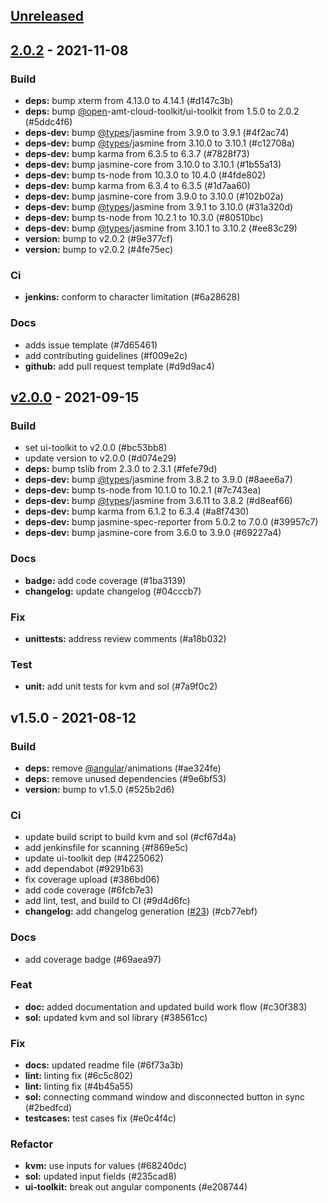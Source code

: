 <a name="unreleased"></a>
## [Unreleased]


<a name="2.0.2"></a>
## [2.0.2] - 2021-11-08
### Build
- **deps:** bump xterm from 4.13.0 to 4.14.1 (#d147c3b) 
- **deps:** bump [@open](https://github.com/open)-amt-cloud-toolkit/ui-toolkit from 1.5.0 to 2.0.2 (#5ddc4f6) 
- **deps-dev:** bump [@types](https://github.com/types)/jasmine from 3.9.0 to 3.9.1 (#4f2ac74) 
- **deps-dev:** bump [@types](https://github.com/types)/jasmine from 3.10.0 to 3.10.1 (#c12708a) 
- **deps-dev:** bump karma from 6.3.5 to 6.3.7 (#7828f73) 
- **deps-dev:** bump jasmine-core from 3.10.0 to 3.10.1 (#1b55a13) 
- **deps-dev:** bump ts-node from 10.3.0 to 10.4.0 (#4fde802) 
- **deps-dev:** bump karma from 6.3.4 to 6.3.5 (#1d7aa60) 
- **deps-dev:** bump jasmine-core from 3.9.0 to 3.10.0 (#102b02a) 
- **deps-dev:** bump [@types](https://github.com/types)/jasmine from 3.9.1 to 3.10.0 (#31a320d) 
- **deps-dev:** bump ts-node from 10.2.1 to 10.3.0 (#80510bc) 
- **deps-dev:** bump [@types](https://github.com/types)/jasmine from 3.10.1 to 3.10.2 (#ee83c29) 
- **version:** bump to v2.0.2 (#9e377cf) 
- **version:** bump to v2.0.2 (#4fe75ec) 

### Ci
- **jenkins:** conform to character limitation (#6a28628) 

### Docs
- adds issue template (#7d65461) 
- add contributing guidelines (#f009e2c) 
- **github:** add pull request template (#d9d9ac4) 


<a name="v2.0.0"></a>
## [v2.0.0] - 2021-09-15
### Build
- set ui-toolkit to v2.0.0 (#bc53bb8) 
- update version to v2.0.0 (#d074e29) 
- **deps:** bump tslib from 2.3.0 to 2.3.1 (#fefe79d) 
- **deps-dev:** bump [@types](https://github.com/types)/jasmine from 3.8.2 to 3.9.0 (#8aee6a7) 
- **deps-dev:** bump ts-node from 10.1.0 to 10.2.1 (#7c743ea) 
- **deps-dev:** bump [@types](https://github.com/types)/jasmine from 3.6.11 to 3.8.2 (#d8eaf66) 
- **deps-dev:** bump karma from 6.1.2 to 6.3.4 (#a8f7430) 
- **deps-dev:** bump jasmine-spec-reporter from 5.0.2 to 7.0.0 (#39957c7) 
- **deps-dev:** bump jasmine-core from 3.6.0 to 3.9.0 (#69227a4) 

### Docs
- **badge:** add code coverage (#1ba3139) 
- **changelog:** update changelog (#04cccb7) 

### Fix
- **unittests:** address review comments (#a18b032) 

### Test
- **unit:** add unit tests for kvm and sol (#7a9f0c2) 


<a name="v1.5.0"></a>
## v1.5.0 - 2021-08-12
### Build
- **deps:** remove [@angular](https://github.com/angular)/animations (#ae324fe) 
- **deps:** remove unused dependencies (#9e6bf53) 
- **version:** bump to v1.5.0 (#525b2d6) 

### Ci
- update build script to build kvm and sol (#cf67d4a) 
- add jenkinsfile for scanning (#f869e5c) 
- update ui-toolkit dep (#4225062) 
- add dependabot (#9291b63) 
- fix coverage upload (#386bd06) 
- add code coverage (#6fcb7e3) 
- add lint, test, and build to CI (#9d4d6fc) 
- **changelog:** add changelog generation ([#23](https://github.com/open-amt-cloud-toolkit/ui-toolkit/issues/23)) (#cb77ebf) 

### Docs
- add coverage badge (#69aea97) 

### Feat
- **doc:** added documentation and updated build work flow (#c30f383) 
- **sol:** updated kvm and sol library (#38561cc) 

### Fix
- **docs:** updated readme file (#6f73a3b) 
- **lint:** linting fix (#6c5c802) 
- **lint:** linting fix (#4b45a55) 
- **sol:** connecting command window and disconnected button in sync (#2bedfcd) 
- **testcases:** test cases fix (#e0c4f4c) 

### Refactor
- **kvm:** use inputs for values (#68240dc) 
- **sol:** updated input fields (#235cad8) 
- **ui-toolkit:** break out angular components (#e208744) 


[Unreleased]: https://github.com/open-amt-cloud-toolkit/ui-toolkit/compare/2.0.2...HEAD
[2.0.2]: https://github.com/open-amt-cloud-toolkit/ui-toolkit/compare/v2.0.0...2.0.2
[v2.0.0]: https://github.com/open-amt-cloud-toolkit/ui-toolkit/compare/v1.5.0...v2.0.0
